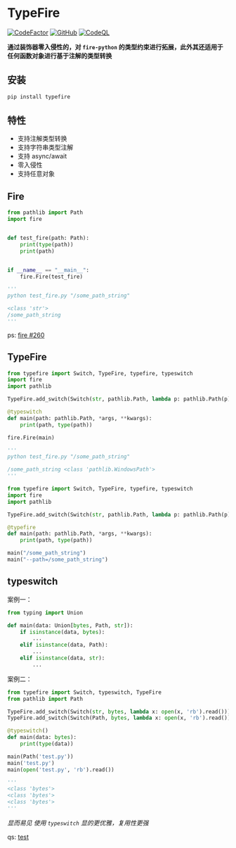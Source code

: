 # TypeFire

 [![CodeFactor](https://www.codefactor.io/repository/github/luxuncang/typefire/badge)](https://www.codefactor.io/repository/github/luxuncang/typefire)
 [![GitHub](https://img.shields.io/github/license/luxuncang/typefire)](https://github.com/luxuncang/typefire/blob/master/LICENSE)
 [![CodeQL](https://github.com/luxuncang/typefire/workflows/CodeQL/badge.svg)](https://github.com/luxuncang/typefire/blob/main/.github/workflows/codeql-analysis.yml)

**通过装饰器零入侵性的，对 `fire-python` 的类型约束进行拓展，此外其还适用于任何函数对象进行基于注解的类型转换**

## 安装

```bash
pip install typefire
```

## 特性

- 支持注解类型转换
- 支持字符串类型注解
- 支持 async/await
- 零入侵性
- 支持任意对象

## Fire

```python
from pathlib import Path
import fire


def test_fire(path: Path):
    print(type(path))
    print(path)


if __name__ == "__main__":
    fire.Fire(test_fire)

'''
python test_fire.py "/some_path_string"

<class 'str'>
/some_path_string
'''
```

ps: [fire #260](https://github.com/google/python-fire/issues/260#issue-620735435)

## TypeFire

```python
from typefire import Switch, TypeFire, typefire, typeswitch
import fire
import pathlib

TypeFire.add_switch(Switch(str, pathlib.Path, lambda p: pathlib.Path(p)))

@typeswitch
def main(path: pathlib.Path, *args, **kwargs):
    print(path, type(path))

fire.Fire(main)

'''
python test_fire.py "/some_path_string"

/some_path_string <class 'pathlib.WindowsPath'>
'''
```

```python
from typefire import Switch, TypeFire, typefire, typeswitch
import fire
import pathlib

TypeFire.add_switch(Switch(str, pathlib.Path, lambda p: pathlib.Path(p)))

@typefire
def main(path: pathlib.Path, *args, **kwargs):
    print(path, type(path))

main("/some_path_string")
main("--path=/some_path_string")
```

## typeswitch

案例一：

```python
from typing import Union

def main(data: Union[bytes, Path, str]):
    if isinstance(data, bytes):
        ...
    elif isinstance(data, Path):
        ...
    elif isinstance(data, str):
        ...
```

案例二：

```python
from typefire import Switch, typeswitch, TypeFire
from pathlib import Path

TypeFire.add_switch(Switch(str, bytes, lambda x: open(x, 'rb').read()))
TypeFire.add_switch(Switch(Path, bytes, lambda x: open(x, 'rb').read()))

@typeswitch()
def main(data: bytes):
    print(type(data))

main(Path('test.py'))
main('test.py')
main(open('test.py', 'rb').read())

'''
<class 'bytes'>
<class 'bytes'>
<class 'bytes'>
'''
```

*显而易见 使用 `typeswitch` 显的更优雅，复用性更强*

qs: [test](./test/test_typefire.py)
